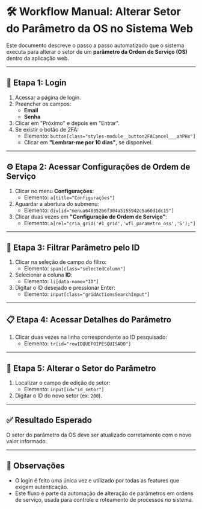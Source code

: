# 🛠️ Workflow Manual: Alterar Setor do Parâmetro da OS no Sistema Web

Este documento descreve o passo a passo automatizado que o sistema executa para alterar o setor de um **parâmetro da Ordem de Serviço (OS)** dentro da aplicação web.

---

## 🔐 Etapa 1: Login

1. Acessar a página de login.
2. Preencher os campos:
   - **Email**
   - **Senha**
3. Clicar em "Próximo" e depois em "Entrar".
4. Se existir o botão de 2FA:
   - Elemento: `button[class="styles-module__button2FACancel___ahPHx"]`
   - Clicar em **"Lembrar-me por 10 dias"**, se disponível.

---

## ⚙️ Etapa 2: Acessar Configurações de Ordem de Serviço

1. Clicar no menu **Configurações**:
   - Elemento: `a[title="Configurações"]`
2. Aguardar a abertura do submenu:
   - Elemento: `div[id="menua648352b6f304a5155942c5a60d1dc15"]`
3. Clicar duas vezes em **"Configuração de Ordem de Serviço"**:
   - Elemento: `a[rel="cria_grid('#1_grid','wfl_parametro_oss','S');"]`

---

## 🔎 Etapa 3: Filtrar Parâmetro pelo ID

1. Clicar na seleção de campo do filtro:
   - Elemento: `span[class="selectedColumn"]`
2. Selecionar a coluna **ID**:
   - Elemento: `li[data-nome="ID"]`
3. Digitar o ID desejado e pressionar Enter:
   - Elemento: `input[class="gridActionsSearchInput"]`

---

## 📋 Etapa 4: Acessar Detalhes do Parâmetro

1. Clicar duas vezes na linha correspondente ao ID pesquisado:
   - Elemento: `tr[id="rowIDQUEFOIPESQUISADO"]`

---

## 📝 Etapa 5: Alterar o Setor do Parâmetro

1. Localizar o campo de edição de setor:
   - Elemento: `input[id="id_setor"]`
2. Digitar o ID do novo setor (ex: `200`).

---

## ✅ Resultado Esperado

O setor do parâmetro da OS deve ser atualizado corretamente com o novo valor informado.

---

## 📌 Observações

- O login é feito uma única vez e utilizado por todas as features que exigem autenticação.
- Este fluxo é parte da automação de alteração de parâmetros em ordens de serviço, usada para controle e roteamento de processos no sistema.
